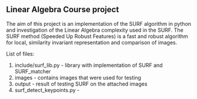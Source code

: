 ## Linear Algebra Course project

The aim of this project is an implementation of the SURF algorithm in python and investigation of the Linear Algebra complexity used in the SURF.
The SURF method (Speeded Up Robust Features) is a fast and robust algorithm for local, similarity invariant representation and comparison of images.

List of files:
1. include/surf_lib.py - library with implementation of SURF and SURF_matcher
2. images - contains images that were used for testing
3. output - result of testing SURF on the attached images
4. surf_detect_keypoints.py - 
